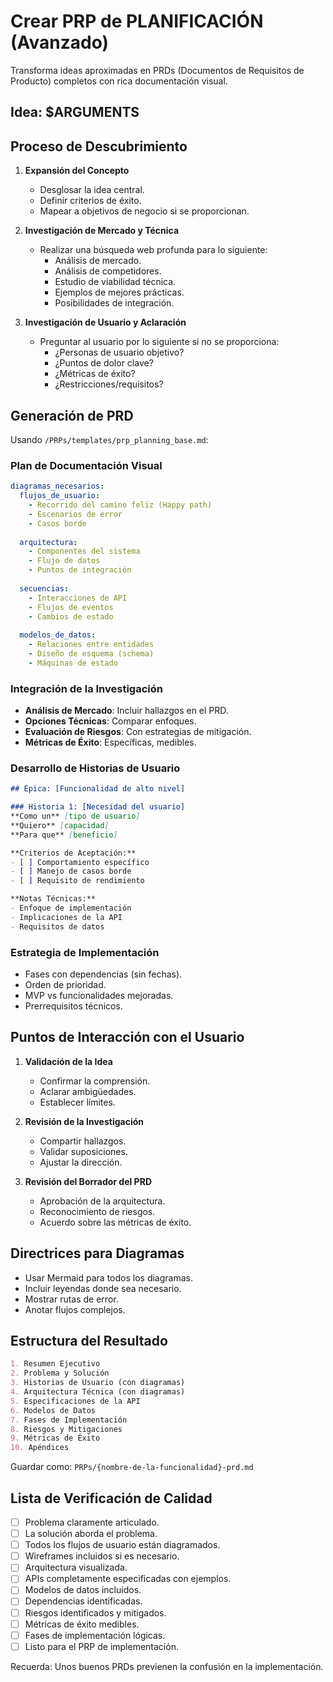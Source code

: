 # Crear PRP de PLANIFICACIÓN (Avanzado)

Transforma ideas aproximadas en PRDs (Documentos de Requisitos de Producto) completos con rica documentación visual.

## Idea: $ARGUMENTS

## Proceso de Descubrimiento

1.  **Expansión del Concepto**
    -   Desglosar la idea central.
    -   Definir criterios de éxito.
    -   Mapear a objetivos de negocio si se proporcionan.

2.  **Investigación de Mercado y Técnica**
    -   Realizar una búsqueda web profunda para lo siguiente:
        -   Análisis de mercado.
        -   Análisis de competidores.
        -   Estudio de viabilidad técnica.
        -   Ejemplos de mejores prácticas.
        -   Posibilidades de integración.

3.  **Investigación de Usuario y Aclaración**
    -   Preguntar al usuario por lo siguiente si no se proporciona:
        -   ¿Personas de usuario objetivo?
        -   ¿Puntos de dolor clave?
        -   ¿Métricas de éxito?
        -   ¿Restricciones/requisitos?

## Generación de PRD

Usando `/PRPs/templates/prp_planning_base.md`:

### Plan de Documentación Visual
```yaml
diagramas_necesarios:
  flujos_de_usuario:
    - Recorrido del camino feliz (Happy path)
    - Escenarios de error
    - Casos borde
  
  arquitectura:
    - Componentes del sistema
    - Flujo de datos
    - Puntos de integración
  
  secuencias:
    - Interacciones de API
    - Flujos de eventos
    - Cambios de estado
  
  modelos_de_datos:
    - Relaciones entre entidades
    - Diseño de esquema (schema)
    - Máquinas de estado
```

### Integración de la Investigación
-   **Análisis de Mercado**: Incluir hallazgos en el PRD.
-   **Opciones Técnicas**: Comparar enfoques.
-   **Evaluación de Riesgos**: Con estrategias de mitigación.
-   **Métricas de Éxito**: Específicas, medibles.

### Desarrollo de Historias de Usuario
```markdown
## Épica: [Funcionalidad de alto nivel]

### Historia 1: [Necesidad del usuario]
**Como un** [tipo de usuario]
**Quiero** [capacidad]
**Para que** [beneficio]

**Criterios de Aceptación:**
- [ ] Comportamiento específico
- [ ] Manejo de casos borde
- [ ] Requisito de rendimiento

**Notas Técnicas:**
- Enfoque de implementación
- Implicaciones de la API
- Requisitos de datos
```

### Estrategia de Implementación
-   Fases con dependencias (sin fechas).
-   Orden de prioridad.
-   MVP vs funcionalidades mejoradas.
-   Prerrequisitos técnicos.

## Puntos de Interacción con el Usuario

1.  **Validación de la Idea**
    -   Confirmar la comprensión.
    -   Aclarar ambigüedades.
    -   Establecer límites.

2.  **Revisión de la Investigación**
    -   Compartir hallazgos.
    -   Validar suposiciones.
    -   Ajustar la dirección.

3.  **Revisión del Borrador del PRD**
    -   Aprobación de la arquitectura.
    -   Reconocimiento de riesgos.
    -   Acuerdo sobre las métricas de éxito.

## Directrices para Diagramas
-   Usar Mermaid para todos los diagramas.
-   Incluir leyendas donde sea necesario.
-   Mostrar rutas de error.
-   Anotar flujos complejos.

## Estructura del Resultado
```markdown
1. Resumen Ejecutivo
2. Problema y Solución
3. Historias de Usuario (con diagramas)
4. Arquitectura Técnica (con diagramas)
5. Especificaciones de la API
6. Modelos de Datos
7. Fases de Implementación
8. Riesgos y Mitigaciones
9. Métricas de Éxito
10. Apéndices
```

Guardar como: `PRPs/{nombre-de-la-funcionalidad}-prd.md`

## Lista de Verificación de Calidad
- [ ] Problema claramente articulado.
- [ ] La solución aborda el problema.
- [ ] Todos los flujos de usuario están diagramados.
- [ ] Wireframes incluidos si es necesario.
- [ ] Arquitectura visualizada.
- [ ] APIs completamente especificadas con ejemplos.
- [ ] Modelos de datos incluidos.
- [ ] Dependencias identificadas.
- [ ] Riesgos identificados y mitigados.
- [ ] Métricas de éxito medibles.
- [ ] Fases de implementación lógicas.
- [ ] Listo para el PRP de implementación.

Recuerda: Unos buenos PRDs previenen la confusión en la implementación.
